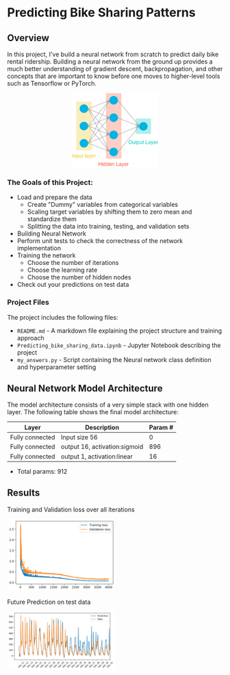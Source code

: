 # Predicting Bike Sharing Patterns 

## Overview
In this project, I've build a neural network from scratch to predict daily bike rental ridership. Building a neural network from the ground up provides a much better understanding of gradient descent, backpropagation, and other concepts that are important to know before one moves to higher-level tools such as Tensorflow or PyTorch. 

<p align="center"> 
<img src="assets/neural_network.png" width="40%" height="40%">
</p>

### The Goals of this Project:
* Load and prepare the data 
   * Create "Dummy" variables from categorical variables
   * Scaling target variables by shifting them to zero mean and standardize them
   * Splitting the data into training, testing, and validation sets
* Building Neural Network
* Perform unit tests to check the correctness of the network implementation
* Training the network
  * Choose the number of iterations
  * Choose the learning rate
  * Choose the number of hidden nodes
* Check out your predictions on test data

### Project Files
The project includes the following files:
* `README.md` - A markdown file explaining the project structure and training approach
* `Predicting_bike_sharing_data.ipynb` - Jupyter Notebook describing the project
* `my_answers.py` - Script containing the Neural network class definition and hyperparameter setting

## Neural Network Model Architecture

The model architecture consists of a very simple stack with one hidden layer. The following table shows the final model architecture:

|Layer|Description|Param #|
|---|---|---|
|Fully connected | Input size 56 |0|
|Fully connected| output 16, activation:sigmoid| 896|
|Fully connected| output 1, activation:linear| 16|

* Total params: 912

## Results
Training and Validation loss over all iterations

<img src="assets/loss_plot.png" width="50%" height="50%">

Future Prediction on test data

<img src="assets/prediction.png" width="50%" height="50%">

